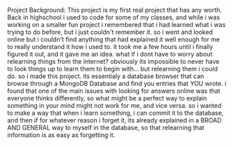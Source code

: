 Project Background: This project is my first real project that has any worth. Back in highschool i used to code for some of my classes, and while i was working on a smaller fun project i remembered that i had learned what i was trying to do before, but i just couldn't remember it. so i went and looked online but i couldn't find anything that had explained it well enough for me to really understand it how i used to. it took me a few hours until i finally figured it out, and it gave me an idea. what if i dont have to worry about relearning things from the internet? obviously its impossible to never have to look things up to learn them to begin with... but relearning them i could do. so i made this project. its essentialy a database browser that can browse through a MongoDB Database and find you entries that YOU wrote. i found that one of the main issues with looking for answers online was that everyone thinks differently, so what might be a perfect way to explain something in your mind might not work for me, and vice versa. so i wanted to make a way that when i learn something, i can commit it to the database, and then if for whatever reason i forget it, its already explained in a BROAD AND GENERAL way to myself in the database, so that relearning that information is as easy as forgetting it. 
